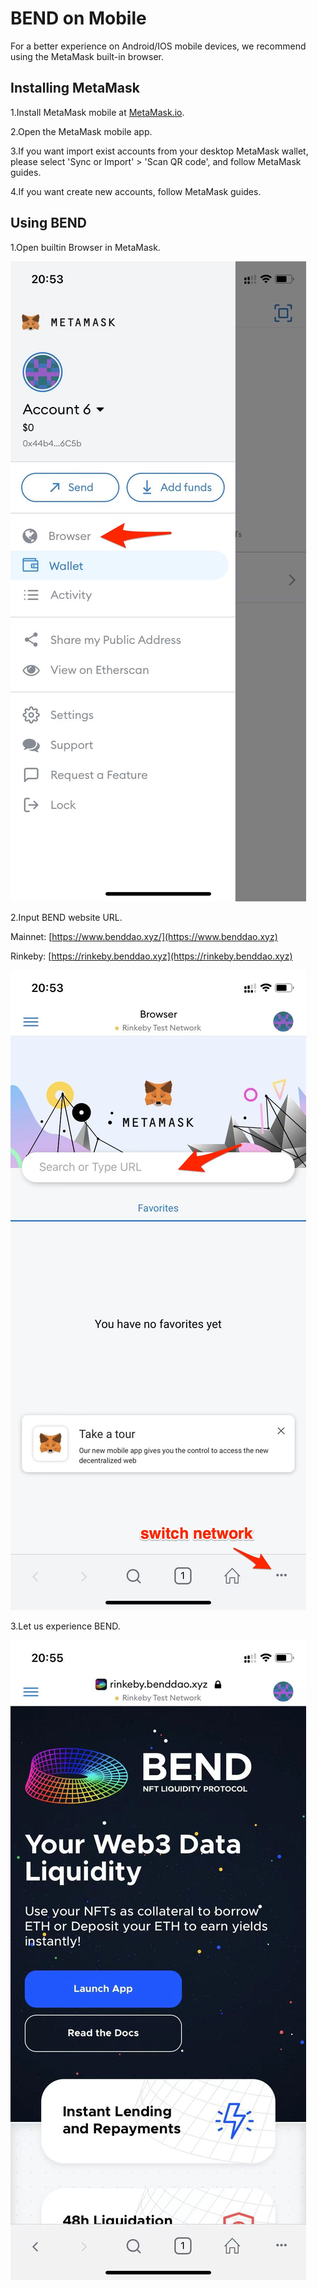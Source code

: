 # BEND on Mobile

For a better experience on Android/IOS mobile devices, we recommend using the MetaMask built-in browser.

## Installing MetaMask

1.Install MetaMask mobile at [MetaMask.io](https://metamask.io).

2.Open the MetaMask mobile app.

3.If you want import exist accounts from your desktop MetaMask wallet, please select 'Sync or Import' > 'Scan QR code', and follow MetaMask guides.

4.If you want create new accounts, follow MetaMask guides.

## Using BEND

1.Open builtin Browser in MetaMask.

![](../.gitbook/assets/WechatIMG52.jpg)

2.Input BEND website URL.

Mainnet: [https://www.benddao.xyz/](https://www.benddao.xyz)

Rinkeby: [https://rinkeby.benddao.xyz](https://rinkeby.benddao.xyz)

![](../.gitbook/assets/WechatIMG53.jpg)

3.Let us experience BEND.

![](../.gitbook/assets/WechatIMG54.jpeg)
